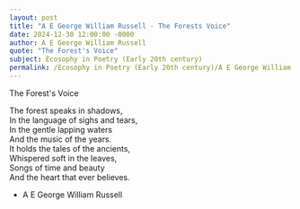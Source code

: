 ```yaml
---
layout: post
title: "A E George William Russell - The Forests Voice"
date: 2024-12-30 12:00:00 -0000
author: A E George William Russell
quote: "The Forest's Voice"
subject: Ecosophy in Poetry (Early 20th century)
permalink: /Ecosophy in Poetry (Early 20th century)/A E George William Russell/A E George William Russell - The Forests Voice
---
```


The Forest's Voice

The forest speaks in shadows,  
In the language of sighs and tears,  
In the gentle lapping waters  
And the music of the years.  
It holds the tales of the ancients,  
Whispered soft in the leaves,  
Songs of time and beauty  
And the heart that ever believes.

- A E George William Russell
